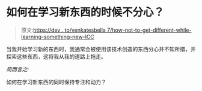 # 如何在学习新东西的时候不分心？

> 原文:[https://dev . to/venkatesbella 7/how-not-to-get-different-while-learning-something-new-ICC](https://dev.to/venkateshbella7/how-not-to-get-distracted-while-learning-something-new--icc)

当我开始学习新的东西时，我通常会被使用该技术创造的东西分心并不知所措，并探索这些东西，这将我从我的道路上拖走。

*简而言之:*

如何在学习新东西的同时保持专注和动力？